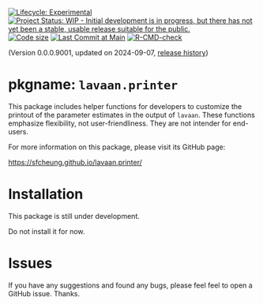 <!-- badges: start -->
[![Lifecycle: Experimental](https://img.shields.io/badge/lifecycle-experimental-orange.svg)](https://lifecycle.r-lib.org/articles/stages.html#experimental)
[![Project Status: WIP - Initial development is in progress, but there has not yet been a stable, usable release suitable for the public.](https://www.repostatus.org/badges/latest/wip.svg)](https://www.repostatus.org/#wip)
[![Code size](https://img.shields.io/github/languages/code-size/sfcheung/lavaan.printer.svg)](https://github.com/sfcheung/lavaan.printer)
[![Last Commit at Main](https://img.shields.io/github/last-commit/sfcheung/lavaan.printer.svg)](https://github.com/sfcheung/lavaan.printer/commits/main)
[![R-CMD-check](https://github.com/sfcheung/lavaan.printer/actions/workflows/R-CMD-check.yaml/badge.svg)](https://github.com/sfcheung/lavaan.printer/actions/workflows/R-CMD-check.yaml)
<!-- badges: end -->

(Version 0.0.0.9001, updated on 2024-09-07, [release history](https://sfcheung.github.io/lavaan.printer/news/index.html))

# pkgname: `lavaan.printer`

This package includes helper functions
for developers to customize the printout
of the parameter estimates in the output
of `lavaan`. These functions emphasize
flexibility, not user-friendliness. They
are not intender for end-users.

For more information on this package,
please visit its GitHub page:

https://sfcheung.github.io/lavaan.printer/

# Installation

This package is still under development.

Do not install it for now.

# Issues

If you have any suggestions and found
any bugs, please feel feel to open a
GitHub issue. Thanks.